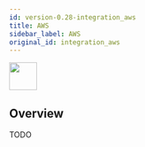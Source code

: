 ```yaml
---
id: version-0.28-integration_aws
title: AWS
sidebar_label: AWS
original_id: integration_aws
---
```



<img src="https://renative.org/img/ic_integrations.png" width=50 height=50 />

## Overview

TODO
